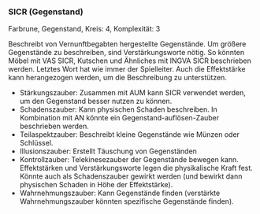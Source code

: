 ### SICR (Gegenstand)

Farbrune, Gegenstand, Kreis: 4, Komplexität: 3

Beschreibt von Vernunftbegabten hergestellte Gegenstände. Um größere Gegenstände zu beschreiben, sind
Verstärkungsworte nötig. So könnten Möbel mit VAS SICR, Kutschen und Ähnliches mit INGVA SICR beschrieben werden.
Letztes Wort hat wie immer der Spielleiter. Auch die Effektstärke kann herangezogen werden, um die Beschreibung zu
unterstützen.

* Stärkungszauber: Zusammen mit AUM kann SICR verwendet werden, um den Gegenstand besser nutzen zu können.
* Schadenszauber: Kann physischen Schaden beschreiben. In Kombination mit AN könnte ein Gegenstand-auflösen-Zauber beschrieben werden.
* Teilaspektzauber: Beschreibt kleine Gegenstände wie Münzen oder Schlüssel.
* Illusionszauber: Erstellt Täuschung von Gegenständen
* Kontrollzauber: Telekinesezauber der Gegenstände bewegen kann. Effektstärken und Verstärkungsworte legen die
physikalische Kraft fest. Könnte auch als Schadenszauber gewirkt werden (und bewirkt dann physischen Schaden in Höhe
der Effektstärke).
* Wahrnehmungszauber: Kann Gegenstände finden (verstärkte Wahrnehmungszauber könnten spezifische Gegenstände finden).
